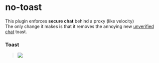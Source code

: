 # no-toast
This plugin enforces __secure chat__ behind a proxy (like velocity)<br>
The only change it makes is that it removes the annoying new [unverified chat](#toast) toast.<br>
### Toast
> ![](https://user-images.githubusercontent.com/54660361/235722546-e0f75667-d4b7-443a-a94c-6c13262f80bb.png)
